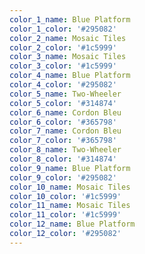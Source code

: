 ```yaml
---
color_1_name: Blue Platform
color_1_color: '#295082'
color_2_name: Mosaic Tiles
color_2_color: '#1c5999'
color_3_name: Mosaic Tiles
color_3_color: '#1c5999'
color_4_name: Blue Platform
color_4_color: '#295082'
color_5_name: Two-Wheeler
color_5_color: '#314874'
color_6_name: Cordon Bleu
color_6_color: '#365798'
color_7_name: Cordon Bleu
color_7_color: '#365798'
color_8_name: Two-Wheeler
color_8_color: '#314874'
color_9_name: Blue Platform
color_9_color: '#295082'
color_10_name: Mosaic Tiles
color_10_color: '#1c5999'
color_11_name: Mosaic Tiles
color_11_color: '#1c5999'
color_12_name: Blue Platform
color_12_color: '#295082'
---
```


